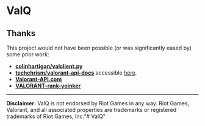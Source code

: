 # ValQ

## Thanks

This project would not have been possible (or was significantly eased by) some prior work:

- **[colinhartigan/valclient.py](https://github.com/colinhartigan/valclient.py)** 
- **[techchrism/valorant-api-docs](https://github.com/techchrism/valorant-api-docs)** accessible [here](https://valapidocs.techchrism.me).
- **[Valorant-API.com](https://valorant-api.com)**
 - **[VALORANT-rank-yoinker](https://github.com/zayKenyon/VALORANT-rank-yoinker)**

---

**Disclaimer:** ValQ is not endorsed by Riot Games in any way.
Riot Games, Valorant, and all associated properties are trademarks or registered trademarks of Riot Games, Inc."# ValQ" 
